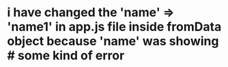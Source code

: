 <!---------------------------- Major change in name ------------------------------>
# i have changed the 'name' => 'name1' in app.js file inside fromData object because 'name' was showing # some kind of error
